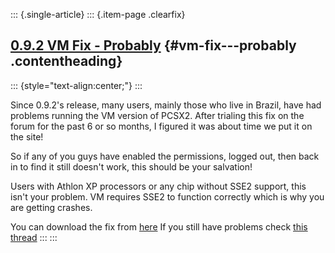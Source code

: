 ::: {.single-article}
::: {.item-page .clearfix}
## [0.9.2 VM Fix - Probably](/141-0-9-2-vm-fix-probably.html) {#vm-fix---probably .contentheading}

::: {style="text-align:center;"}
:::

Since 0.9.2's release, many users, mainly those who live in Brazil,
have had problems running the VM version of PCSX2. After trialing this
fix on the forum for the past 6 or so months, I figured it was about
time we put it on the site!

So if any of you guys have enabled the permissions, logged out, then
back in to find it still doesn't work, this should be your salvation!

Users with Athlon XP processors or any chip without SSE2 support, this
isn't your problem. VM requires SSE2 to function correctly which is why
you are getting crashes.

You can download the fix from
[here](/download/viewcategory/34-pcsx2-v0-9-2.html)
If you still have problems check [this
thread](http://forums.ngemu.com/pcsx2-official-forum/88368-0-9-2-vm-fix.html)
:::
:::
